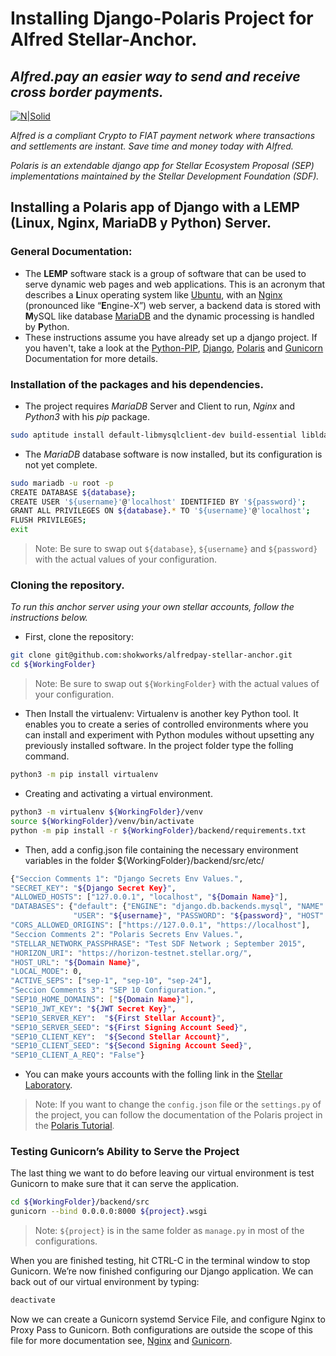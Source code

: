 # Installing Django-Polaris Project for Alfred Stellar-Anchor.
## _Alfred.pay an easier way to send and receive cross border payments._

[![N|Solid](https://alfred-pay.com/wp-content/themes/Alfred%20Pay%20Theme/assets/images/Logo_Alfred.svg)](https://alfredpay.io)

_Alfred is a compliant Crypto to FIAT payment network where transactions and settlements are instant. Save time and money today with Alfred._

_Polaris is an extendable django app for Stellar Ecosystem Proposal (SEP) implementations maintained by the Stellar Development Foundation (SDF)._

## Installing a Polaris app of Django with a LEMP (Linux, Nginx, MariaDB y Python) Server.

### General Documentation:
- The **LEMP** software stack is a group of software that can be used to serve dynamic web pages and web applications. This is an acronym that describes a **L**inux operating system like [Ubuntu], with an [Nginx] (pronounced like “**E**ngine-X”) web server, a backend data is stored with **M**ySQL like database [MariaDB] and the dynamic processing is handled by **P**ython.
- These instructions assume you have already set up a django project. If you haven't, take a look at the [Python-PIP], [Django], [Polaris] and [Gunicorn] Documentation for more details.

### Installation of the packages and his dependencies.
- The project requires _MariaDB_ Server and Client to run, _Nginx_ and _Python3_ with his _pip_ package.
```sh
sudo aptitude install default-libmysqlclient-dev build-essential libldap2-dev mariadb-server-10.3 mariadb-client-10.3 nginx python3-dev python3-pip 
```
- The _MariaDB_ database software is now installed, but its configuration is not yet complete.
```sh
sudo mariadb -u root -p
CREATE DATABASE ${database};
CREATE USER '${username}'@'localhost' IDENTIFIED BY '${password}';
GRANT ALL PRIVILEGES ON ${database}.* TO '${username}'@'localhost';
FLUSH PRIVILEGES;
exit
```
> Note: Be sure to swap out `${database}`, `${username}` and `${password}` with the actual values of your configuration.

### Cloning the repository.
_To run this anchor server using your own stellar accounts, follow the instructions below._

- First, clone the repository:
```sh
git clone git@github.com:shokworks/alfredpay-stellar-anchor.git
cd ${WorkingFolder}
```
> Note: Be sure to swap out `${WorkingFolder}` with the actual values of your configuration.

- Then Install the virtualenv: Virtualenv is another key Python tool. It enables you to create a series of controlled environments where you can install and experiment with Python modules without upsetting any previously installed software. In the project folder type the folling command.
```sh
python3 -m pip install virtualenv
```
- Creating and activating a virtual environment.
```sh
python3 -m virtualenv ${WorkingFolder}/venv
source ${WorkingFolder}/venv/bin/activate
python -m pip install -r ${WorkingFolder}/backend/requirements.txt
```

- Then, add a config.json file containing the necessary environment variables in the folder ${WorkingFolder}/backend/src/etc/

```sh
{"Seccion Comments 1": "Django Secrets Env Values.",
"SECRET_KEY": "${Django Secret Key}",
"ALLOWED_HOSTS": ["127.0.0.1", "localhost", "${Domain Name}"],
"DATABASES": {"default": {"ENGINE": "django.db.backends.mysql", "NAME": "${database}", 
              "USER": "${username}", "PASSWORD": "${password}", "HOST": "127.0.0.1", "PORT": ""}},
"CORS_ALLOWED_ORIGINS": ["https://127.0.0.1", "https://localhost"],
"Seccion Comments 2": "Polaris Secrets Env Values.",
"STELLAR_NETWORK_PASSPHRASE": "Test SDF Network ; September 2015",
"HORIZON_URI": "https://horizon-testnet.stellar.org/",
"HOST_URL": "${Domain Name}",
"LOCAL_MODE": 0,
"ACTIVE_SEPS": ["sep-1", "sep-10", "sep-24"],
"Seccion Comments 3": "SEP 10 Configuration.",
"SEP10_HOME_DOMAINS": ["${Domain Name}"],
"SEP10_JWT_KEY": "${JWT Secret Key}",
"SEP10_SERVER_KEY":  "${First Stellar Account}",
"SEP10_SERVER_SEED": "${First Signing Account Seed}",
"SEP10_CLIENT_KEY":  "${Second Stellar Account}",
"SEP10_CLIENT_SEED": "${Second Signing Account Seed}",
"SEP10_CLIENT_A_REQ": "False"}
```

- You can make yours accounts with the folling link in the [Stellar Laboratory].
> Note: If you want to change the `config.json` file or the `settings.py` of the project, you can follow the documentation of the Polaris project in the [Polaris Tutorial].

### Testing Gunicorn’s Ability to Serve the Project

The last thing we want to do before leaving our virtual environment is test Gunicorn to make sure that it can serve the application.

```sh
cd ${WorkingFolder}/backend/src
gunicorn --bind 0.0.0.0:8000 ${project}.wsgi
```

> Note: `${project}` is in the same folder as `manage.py` in most of the configurations.

When you are finished testing, hit CTRL-C in the terminal window to stop Gunicorn. We’re now finished configuring our Django application. We can back out of our virtual environment by typing:

```sh
deactivate
```

Now we can create a Gunicorn systemd Service File, and configure Nginx to Proxy Pass to Gunicorn. Both configurations are outside the scope of this file for more documentation see, [Nginx] and [Gunicorn].

[Ubuntu]: <https://ubuntu.com/server/docs>
[MariaDB]: https://mariadb.com/kb/en/documentation/
[Nginx]: https://nginx.org/en/docs/
[Python-PIP]: https://pip.pypa.io/en/stable/
[Django]: https://docs.djangoproject.com/en/3.2/
[Polaris]: https://django-polaris.readthedocs.io/
[Gunicorn]: https://docs.gunicorn.org/en/stable/index.html
[Stellar Laboratory]: https://laboratory.stellar.org/#account-creator?network=test
[Polaris Tutorial]: https://django-polaris.readthedocs.io/en/stable/tutorials/index.html
